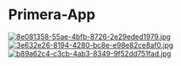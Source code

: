 # Primera-App


[![8e081358-55ae-4bfb-8726-2e29eded1979.jpg](https://i.postimg.cc/KzbVDsy1/8e081358-55ae-4bfb-8726-2e29eded1979.jpg)](https://postimg.cc/KK9JZfjb)
[![3e632e26-8194-4280-bc8e-e98e82ce8af0.jpg](https://i.postimg.cc/x1WBc1xy/3e632e26-8194-4280-bc8e-e98e82ce8af0.jpg)](https://postimg.cc/fVf8PDhJ)
[![b89a62c4-c3cb-4ab3-8349-9f52dd751fad.jpg](https://i.postimg.cc/TPgFmvB8/b89a62c4-c3cb-4ab3-8349-9f52dd751fad.jpg)](https://postimg.cc/hJ42W6SM)
